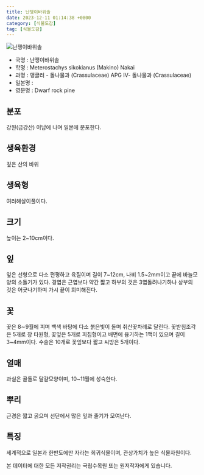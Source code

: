```yaml
---
title: 난쟁이바위솔
date: 2023-12-11 01:14:38 +0800
category: [식물도감]
tag: [식물도감]
---
```




![난쟁이바위솔](/fileUpload/plants/basic/Crassulaceae/Meterostachys/18351/18351_1_th2.jpg)
- 국명 : 난쟁이바위솔
- 학명 : Meterostachys sikokianus (Makino) Nakai
- 과명 : 앵글러 - 돌나물과 (Crassulaceae) APG Ⅳ- 돌나물과 (Crassulaceae)
- 일본명 : 
- 영문명 : Dwarf rock pine


## 분포
강원(금강산) 이남에 나며 일본에 분포한다.
## 생육환경
깊은 산의 바위
## 생육형
여러해살이풀이다.
## 크기
높이는 2~10cm이다.
## 잎
잎은 선형으로 다소 편평하고 육질이며 길이 7~12cm, 나비 1.5~2mm이고 끝에 바늘모양의 소돌기가 있다. 경엽은 근엽보다 약간 짧고 하부의 것은 3엽돌려나기하나 상부의 것은 어긋나기하며 가시 끝이 희미해진다.
## 꽃
꽃은 8∼9월에 피며 백색 바탕에 다소 붉은빛이 돌며 취산꽃차례로 달린다. 꽃받침조각은 5개로 장 타원형, 꽃잎은 5개로 피침형이고 배면에 융기하는 1맥이 있으며 길이 3~4mm이다. 수술은 10개로 꽃잎보다 짧고 씨방은 5개이다.
## 열매
과실은 골돌로 달걀모양이며, 10~11월에 성숙한다.
## 뿌리
근경은 짧고 굵으며 선단에서 많은 잎과 줄기가 모여난다.
## 특징
세계적으로 일본과 한반도에만 자라는 희귀식물이며, 관상가치가 높은 식물자원이다. 






본 데이터에 대한 모든 저작권리는 국립수목원 또는 원저작자에게 있습니다.
